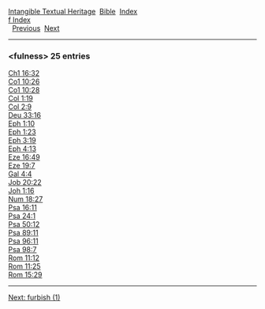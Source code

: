 [Intangible Textual Heritage](../../index)  [Bible](../index) 
[Index](index)   
[f Index](_f_)  
  [Previous](c04564)  [Next](c04566) 

------------------------------------------------------------------------

### &lt;fulness&gt; 25 entries

[Ch1 16:32](../kjv/ch1016.htm#032)  
[Co1 10:26](../kjv/co1010.htm#026)  
[Co1 10:28](../kjv/co1010.htm#028)  
[Col 1:19](../kjv/col001.htm#019)  
[Col 2:9](../kjv/col002.htm#009)  
[Deu 33:16](../kjv/deu033.htm#016)  
[Eph 1:10](../kjv/eph001.htm#010)  
[Eph 1:23](../kjv/eph001.htm#023)  
[Eph 3:19](../kjv/eph003.htm#019)  
[Eph 4:13](../kjv/eph004.htm#013)  
[Eze 16:49](../kjv/eze016.htm#049)  
[Eze 19:7](../kjv/eze019.htm#007)  
[Gal 4:4](../kjv/gal004.htm#004)  
[Job 20:22](../kjv/job020.htm#022)  
[Joh 1:16](../kjv/joh001.htm#016)  
[Num 18:27](../kjv/num018.htm#027)  
[Psa 16:11](../kjv/psa016.htm#011)  
[Psa 24:1](../kjv/psa024.htm#001)  
[Psa 50:12](../kjv/psa050.htm#012)  
[Psa 89:11](../kjv/psa089.htm#011)  
[Psa 96:11](../kjv/psa096.htm#011)  
[Psa 98:7](../kjv/psa098.htm#007)  
[Rom 11:12](../kjv/rom011.htm#012)  
[Rom 11:25](../kjv/rom011.htm#025)  
[Rom 15:29](../kjv/rom015.htm#029)  

------------------------------------------------------------------------

[Next: furbish (1)](c04566)
